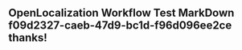 <properties
ms.topic="hero-topic"
ms.test1="hero-topic"
ms.test2="test"/>


## OpenLocalization Workflow Test MarkDown f09d2327-caeb-47d9-bc1d-f96d096ee2ce thanks!



<!--HONumber=Aug16_HO3-->


